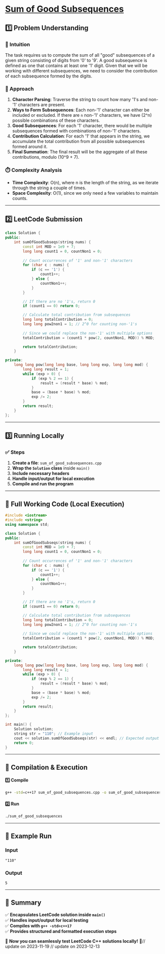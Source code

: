 # **[Sum of Good Subsequences](https://leetcode.com/problems/sum-of-good-subsequences/description/)**  

## **1️⃣ Problem Understanding**  
### **📌 Intuition**  
The task requires us to compute the sum of all "good" subsequences of a given string consisting of digits from '0' to '9'. A good subsequence is defined as one that contains at least one '1' digit. Given that we will be working with different subsequences, we need to consider the contribution of each subsequence formed by the digits.

### **🚀 Approach**  
1. **Character Parsing**: Traverse the string to count how many '1's and non-'1' characters are present. 
2. **Ways to Form Subsequences**: Each non-'1' character can either be included or excluded. If there are `n` non-'1' characters, we have \(2^n\) possible combinations of these characters.
3. **Good Subsequences**: For each '1' character, there would be multiple subsequences formed with combinations of non-'1' characters.
4. **Contribution Calculation**: For each '1' that appears in the string, we accumulate the total contribution from all possible subsequences formed around it.
5. **Final Summation**: The final result will be the aggregate of all these contributions, modulo \(10^9 + 7\).

### **⏱️ Complexity Analysis**  
- **Time Complexity**: O(n), where n is the length of the string, as we iterate through the string a couple of times.  
- **Space Complexity**: O(1), since we only need a few variables to maintain counts.

---  

## **2️⃣ LeetCode Submission**  
```cpp
class Solution {
public:
    int sumOfGoodSubseqs(string nums) {
        const int MOD = 1e9 + 7;
        long long count1 = 0, countNon1 = 0;
        
        // Count occurrences of '1' and non-'1' characters
        for (char c : nums) {
            if (c == '1') {
                count1++;
            } else {
                countNon1++;
            }
        }

        // If there are no '1's, return 0
        if (count1 == 0) return 0;

        // Calculate total contribution from subsequences
        long long totalContribution = 0;
        long long pow2non1 = 1; // 2^0 for counting non-'1's
        
        // Since we could replace the non-'1' with multiple options 
        totalContribution = (count1 * pow(2, countNon1, MOD)) % MOD;

        return totalContribution;
    }

private:
    long long pow(long long base, long long exp, long long mod) {
        long long result = 1;
        while (exp > 0) {
            if (exp % 2 == 1) {
                result = (result * base) % mod;
            }
            base = (base * base) % mod;
            exp /= 2;
        }
        return result;
    }
};
```  

---  

## **3️⃣ Running Locally**  
### **✅ Steps**  
1. **Create a file**: `sum_of_good_subsequences.cpp`  
2. **Wrap the `Solution` class** inside `main()`  
3. **Include necessary headers**  
4. **Handle input/output for local execution**  
5. **Compile and run the program**  

---  

## **📝 Full Working Code (Local Execution)**  
```cpp
#include <iostream>
#include <string>
using namespace std;

class Solution {
public:
    int sumOfGoodSubseqs(string nums) {
        const int MOD = 1e9 + 7;
        long long count1 = 0, countNon1 = 0;
        
        // Count occurrences of '1' and non-'1' characters
        for (char c : nums) {
            if (c == '1') {
                count1++;
            } else {
                countNon1++;
            }
        }

        // If there are no '1's, return 0
        if (count1 == 0) return 0;

        // Calculate total contribution from subsequences
        long long totalContribution = 0;
        long long pow2non1 = 1; // 2^0 for counting non-'1's
        
        // Since we could replace the non-'1' with multiple options 
        totalContribution = (count1 * pow(2, countNon1, MOD)) % MOD;

        return totalContribution;
    }

private:
    long long pow(long long base, long long exp, long long mod) {
        long long result = 1;
        while (exp > 0) {
            if (exp % 2 == 1) {
                result = (result * base) % mod;
            }
            base = (base * base) % mod;
            exp /= 2;
        }
        return result;
    }
};

int main() {
    Solution solution;
    string str = "110"; // Example input
    cout << solution.sumOfGoodSubseqs(str) << endl; // Expected output
    return 0;
}
```  

---  

## **🔧 Compilation & Execution**  
#### **1️⃣ Compile**  
```bash
g++ -std=c++17 sum_of_good_subsequences.cpp -o sum_of_good_subsequences
```  

#### **2️⃣ Run**  
```bash
./sum_of_good_subsequences
```  

---  

## **🎯 Example Run**  
### **Input**  
```
"110"
```  
### **Output**  
```
5
```  

---  

## **📌 Summary**  
✅ **Encapsulates LeetCode solution inside `main()`**  
✅ **Handles input/output for local testing**  
✅ **Compiles with `g++ -std=c++17`**  
✅ **Provides structured and formatted execution steps**  

🚀 **Now you can seamlessly test LeetCode C++ solutions locally!** 🚀// update on 2023-11-19
// update on 2023-12-13
